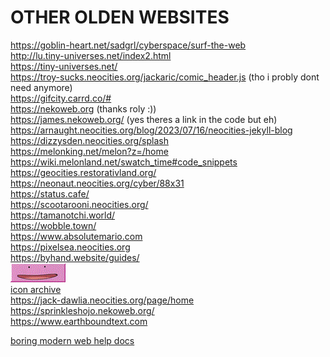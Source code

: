 ---
---
# OTHER OLDEN WEBSITES
<https://goblin-heart.net/sadgrl/cyberspace/surf-the-web>  
<http://lu.tiny-universes.net/index2.html>  
<https://tiny-universes.net/>  
<https://troy-sucks.neocities.org/jackaric/comic_header.js> (tho i probly dont need anymore)  
<https://gifcity.carrd.co/#>  
<https://nekoweb.org> (thanks roly :))  
<https://james.nekoweb.org/> (yes theres a link in the code but eh)  
<https://arnaught.neocities.org/blog/2023/07/16/neocities-jekyll-blog>  
<https://dizzysden.neocities.org/splash>  
<https://melonking.net/melon?z=/home>  
<https://wiki.melonland.net/swatch_time#code_snippets>  
<https://geocities.restorativland.org/>  
<https://neonaut.neocities.org/cyber/88x31>  
<https://status.cafe/>  
<https://scootarooni.neocities.org/>   
<https://tamanotchi.world/>  
<https://wobble.town/>  
<https://www.absolutemario.com>  
<https://pixelsea.neocities.org>  
<https://byhand.website/guides/>  
[<img src="/assets/images/blinkers/dittostamp1.gif">](https://dittodan.neocities.org)  
[icon archive](http://cs.gettysburg.edu/~duncjo01/archive/icons/iconolog/giffed/iconolog/index.html)  
<https://jack-dawlia.neocities.org/page/home>  
<https://sprinkleshojo.nekoweb.org/>  
<https://www.earthboundtext.com>
   
[boring modern web help docs](/helpdump)
